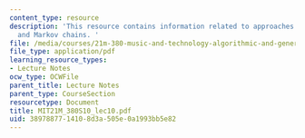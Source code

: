 ```yaml
---
content_type: resource
description: 'This resource contains information related to approaches: probability
  and Markov chains. '
file: /media/courses/21m-380-music-and-technology-algorithmic-and-generative-music-spring-2010/3897887714108d3a505e0a1993bb5e82_MIT21M_380S10_lec10.pdf
file_type: application/pdf
learning_resource_types:
- Lecture Notes
ocw_type: OCWFile
parent_title: Lecture Notes
parent_type: CourseSection
resourcetype: Document
title: MIT21M_380S10_lec10.pdf
uid: 38978877-1410-8d3a-505e-0a1993bb5e82
---
```


